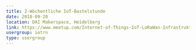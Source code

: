 ```yaml
---
title: 2-Wöchentliche IoT-Bastelstunde
date: 2018-09-20
location: DAI Makerspace, Heidelberg
link: https://www.meetup.com/Internet-of-Things-IoT-LoRaWan-Infrastruktur-4-RheinNeckar/events/254275229/
usergroup: iotrn
type: usergroup
---
```

